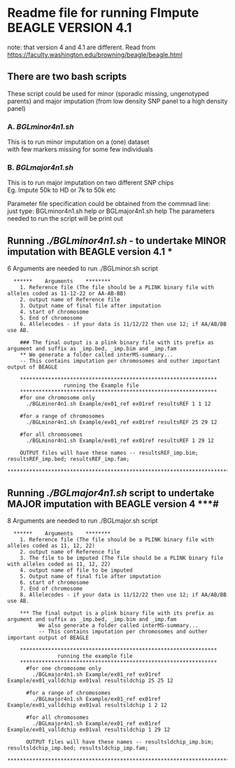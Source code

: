 # Readme file for running FImpute BEAGLE VERSION 4.1 
  note: that version 4 and 4.1 are different. Read from https://faculty.washington.edu/browning/beagle/beagle.html

## There are two bash scripts  
These script could be used for minor (sporadic missing, ungenotyped parents) and major imputation (from low density SNP panel to a high density panel)  


### A.  *BGLminor4n1.sh*  
  This is to run minor imputation on a (one) dataset  
  with few markers missing for some few individuals  

### B. *BGLmajor4n1.sh*   
  This is to run major imputation on two different SNP chips  
  Eg. Impute 50k to HD or 7k to 50k etc  

Parameter file specification could be obtained from the commnad line:  
just type: 
BGLminor4n1.sh help or BGLmajor4n1.sh help
The parameters needed to run the script will be print out  


## Running *./BGLminor4n1.sh* - to undertake MINOR imputation with BEAGLE version 4.1 *
  6 Arguments are needed to run ./BGLminor.sh script

      ******    Arguments    ******** 
        1. Reference file (The file should be a PLINK binary file with alleles coded as 11-12-22 or AA-AB-BB)
        2. output name of Reference file
        3. Output name of final file after imputation
        4. start of chromosome
        5. End of chromosome
        6. Allelecodes - if your data is 11/12/22 then use 12; if AA/AB/BB use AB.
        
        ### The final output is a plink binary file with its prefix as argument and suffix as _imp.bed, _imp.bim and _imp.fam
        ** We generate a folder called interMS-summary... 
        -- This contains imputation per chromosomes and outher important output of BEAGLE

        ***************************************************************
                      running the Example file
        ***************************************************************
        #for one chromosome only 
          ./BGLminor4n1.sh Example/ex01_ref ex01ref resultsREF 1 1 12

        #for a range of chromosomes
          ./BGLminor4n1.sh Example/ex01_ref ex01ref resultsREF 25 29 12

        #for all chromosomes
          ./BGLminor4n1.sh Example/ex01_ref ex01ref resultsREF 1 29 12

        OUTPUT files will have these names -- resultsREF_imp.bim; resultsREF_imp.bed; resultsREF_imp.fam;
        *****************************************************************************************************

## Running *./BGLmajor4n1.sh* script to undertake MAJOR imputation with BEAGLE version 4 ***#
  8 Arguments are needed to run ./BGLmajor.sh script

      ******    Arguments    ******** 
        1. Reference file (The file should be a PLINK binary file with alleles coded as 11, 12, 22)
        2. output name of Reference file
        3. The file to be imputed (The file should be a PLINK binary file with alleles coded as 11, 12, 22)
        4. output name of file to be imputed
        5. Output name of final file after imputation
        6. start of chromosome
        7. End of chromosome
        8. Allelecodes - if your data is 11/12/22 then use 12; if AA/AB/BB use AB.

        *** The final output is a plink binary file with its prefix as argument and suffix as _imp.bed, _imp.bim and _imp.fam
              We also generate a folder called interMS-summary... 
              -- This contains imputation per chromosomes and outher important output of BEAGLE
              
        ***************************************************************
                    running the example file
        ***************************************************************
          #for one chromosome only
            ./BGLmajor4n1.sh Example/ex01_ref ex01ref Example/ex01_valldchip ex01val resultsldchip 25 25 12

          #for a range of chromosomes
            ./BGLmajor4n1.sh Example/ex01_ref ex01ref Example/ex01_valldchip ex01val resultsldchip 1 2 12

          #for all chromosomes
            ./BGLmajor4n1.sh Example/ex01_ref ex01ref Example/ex01_valldchip ex01val resultsldchip 1 29 12

          OUTPUT files will have these names -- resultsldchip_imp.bim; resultsldchip_imp.bed; resultsldchip_imp.fam;
        ***************************************************************************************************************



